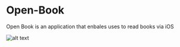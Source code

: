 # Open-Book
Open Book is an application that enbales uses to read books via iOS


![alt text](screenshots/https://www.dropbox.com/s/wahiz2reqjrjghy/Feature_Details "Description goes here")
